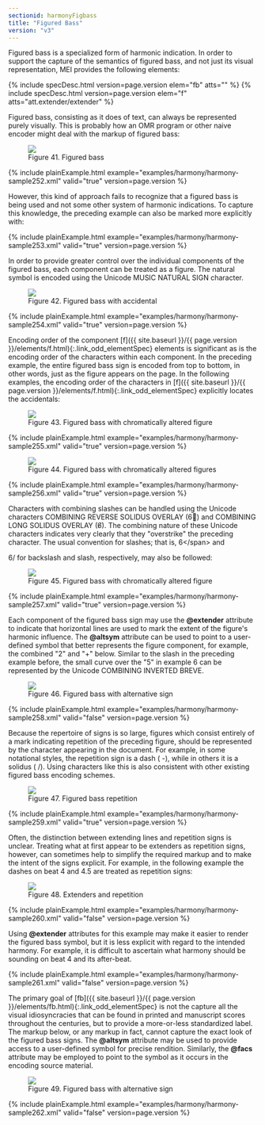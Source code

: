 ```yaml
---
sectionid: harmonyFigbass
title: "Figured Bass"
version: "v3"
---
```




Figured bass is a specialized form of harmonic indication. In order to support the
capture of the semantics of figured bass, and not just its visual representation,
MEI
provides the following elements:



{% include specDesc.html version=page.version elem="fb" atts="" %}
{% include specDesc.html version=page.version elem="f" atts="att.extender/extender" %}




Figured bass, consisting as it does of text, can always be represented purely visually.
This is probably how an OMR program or other naive encoder might deal with the markup
of
figured bass:

<figure class="figure">
   <img src="../../../../guidelines/v3/Images/modules/harmony/figuredBass01.png" class="img-responsive"></img>
   <figcaption class="figure-caption">Figure 41. Figured bass</figcaption>
</figure>
{% include plainExample.html example="examples/harmony/harmony-sample252.xml" valid="true" version=page.version %}


However, this kind of approach fails to recognize that a figured bass is being used
and
not some other system of harmonic indications. To capture this knowledge, the preceding
example can also be marked more explicitly with:

{% include plainExample.html example="examples/harmony/harmony-sample253.xml" valid="true" version=page.version %}


In order to provide greater control over the individual components of the figured
bass,
each component can be treated as a figure. The natural symbol is encoded using the
Unicode
MUSIC NATURAL SIGN character.


<figure class="figure">
   <img src="../../../../guidelines/v3/Images/modules/harmony/figuredBass02.png" class="img-responsive"></img>
   <figcaption class="figure-caption">Figure 42. Figured bass with accidental</figcaption>
</figure>
{% include plainExample.html example="examples/harmony/harmony-sample254.xml" valid="true" version=page.version %}


Encoding order of the component [f]({{ site.baseurl }}/{{ page.version }}/elements/f.html){:.link_odd_elementSpec} elements is significant as is the
encoding order of the characters within each component. In the preceding example,
the
entire figured bass sign is encoded from top to bottom, in other words, just as the
figure
appears on the page. In the following examples, the encoding order of the characters
in
[f]({{ site.baseurl }}/{{ page.version }}/elements/f.html){:.link_odd_elementSpec} explicitly locates the accidentals:


<figure class="figure">
   <img src="../../../../guidelines/v3/Images/modules/harmony/figuredBass03.png" class="img-responsive"></img>
   <figcaption class="figure-caption">Figure 43. Figured bass with chromatically altered figure</figcaption>
</figure>
{% include plainExample.html example="examples/harmony/harmony-sample255.xml" valid="true" version=page.version %}



<figure class="figure">
   <img src="../../../../guidelines/v3/Images/modules/harmony/figuredBass04.png" class="img-responsive"></img>
   <figcaption class="figure-caption">Figure 44. Figured bass with chromatically altered figures</figcaption>
</figure>
{% include plainExample.html example="examples/harmony/harmony-sample256.xml" valid="true" version=page.version %}


Characters with combining slashes can be handled using the Unicode characters COMBINING
REVERSE SOLIDUS OVERLAY (6⃥) and COMBINING LONG SOLIDUS OVERLAY (6̸). The
combining nature of these Unicode characters indicates very clearly that they "overstrike"
the preceding character. The usual convention for slashes; that is, 
<span class="q">6\</span> and

<span class="q">6/</span> for backslash and slash, respectively, may also be followed:


<figure class="figure">
   <img src="../../../../guidelines/v3/Images/modules/harmony/figuredBass05.png" class="img-responsive"></img>
   <figcaption class="figure-caption">Figure 45. Figured bass with chromatically altered figure</figcaption>
</figure>
{% include plainExample.html example="examples/harmony/harmony-sample257.xml" valid="true" version=page.version %}


Each component of the figured bass sign may use the **@extender** attribute to
indicate that horizontal lines are used to mark the extent of the figure's harmonic
influence. The **@altsym** attribute can be used to point to a user-defined symbol
that better represents the figure component, for example, the combined "2" and "+"
below.
Similar to the slash in the preceding example before, the small curve over the "5"
in
example 6 can be represented by the Unicode COMBINING INVERTED BREVE.


<figure class="figure">
   <img src="../../../../guidelines/v3/Images/modules/harmony/figuredBass06.png" class="img-responsive"></img>
   <figcaption class="figure-caption">Figure 46. Figured bass with alternative sign</figcaption>
</figure>
{% include plainExample.html example="examples/harmony/harmony-sample258.xml" valid="false" version=page.version %}


Because the repertoire of signs is so large, figures which consist entirely of a mark
indicating repetition of the preceding figure, should be represented by the character
appearing in the document. For example, in some notational styles, the repetition
sign is
a dash (
<span class="q">-</span>), while in others it is a solidus (
<span class="q">/</span>). Using characters like this
is also consistent with other existing figured bass encoding schemes.


<figure class="figure">
   <img src="../../../../guidelines/v3/Images/modules/harmony/figuredBass07.png" class="img-responsive"></img>
   <figcaption class="figure-caption">Figure 47. Figured bass repetition </figcaption>
</figure>
{% include plainExample.html example="examples/harmony/harmony-sample259.xml" valid="true" version=page.version %}


Often, the distinction between extending lines and repetition signs is unclear. Treating
what at first appear to be extenders as repetition signs, however, can sometimes help
to
simplify the required markup and to make the intent of the signs explicit. For example,
in
the following example the dashes on beat 4 and 4.5 are treated as repetition signs:


<figure class="figure">
   <img src="../../../../guidelines/v3/Images/modules/harmony/figuredBass09.png" class="img-responsive"></img>
   <figcaption class="figure-caption">Figure 48. Extenders and repetition</figcaption>
</figure>
{% include plainExample.html example="examples/harmony/harmony-sample260.xml" valid="false" version=page.version %}


Using **@extender** attributes for this example may make it easier to render the
figured bass symbol, but it is less explicit with regard to the intended harmony.
For
example, it is difficult to ascertain what harmony should be sounding on beat 4 and
its
after-beat.

{% include plainExample.html example="examples/harmony/harmony-sample261.xml" valid="false" version=page.version %}


The primary goal of [fb]({{ site.baseurl }}/{{ page.version }}/elements/fb.html){:.link_odd_elementSpec} is not the capture all the visual
idiosyncracies that can be found in printed and manuscript scores throughout the
centuries, but to provide a more-or-less standardized label. The markup below, or
any
markup in fact, cannot capture the exact look of the figured bass signs. The
**@altsym** attribute may be used to provide access to a user-defined symbol for
precise rendition. Similarly, the **@facs** attribute may be employed to point to
the symbol as it occurs in the encoding source material.


<figure class="figure">
   <img src="../../../../guidelines/v3/Images/modules/harmony/figuredBass10.png" class="img-responsive"></img>
   <figcaption class="figure-caption">Figure 49. Figured bass with alternative sign</figcaption>
</figure>
{% include plainExample.html example="examples/harmony/harmony-sample262.xml" valid="false" version=page.version %}

